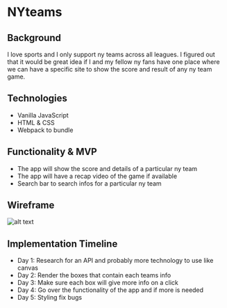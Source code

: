 # NYteams

## Background
I love sports and I only support ny teams across all leagues. I figured out that it would be great idea if I and my fellow ny fans have one place where we can have a specific site to show the score and result of any ny team game.

## Technologies
- Vanilla JavaScript
- HTML & CSS
- Webpack to bundle

## Functionality & MVP
- The app will show the score and details of a particular ny team 
- The app will have a recap video of the game if available
- Search bar to search infos for a particular ny team

## Wireframe

![alt text](https://github.com/soura934/nyteams/blob/master/src/images/Screenshot%202021-02-08%20174638.png)

## Implementation Timeline
- Day 1: Research for an API and probably more technology to use like canvas
- Day 2: Render the boxes that contain each teams info
- Day 3: Make sure each box will give more info on a click
- Day 4: Go over the functionality of the app and if more is needed
- Day 5: Styling fix bugs
